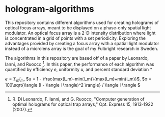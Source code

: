 # hologram-algorithms

This repository contains different algorithms used for creating holograms of optical focus arrays, meant to be displayed on a phase-only spatial light modulator. An optical focus array is a 2-D intensity distribution where light is concentrated in a grid of points with a set periodicity. Exploring the advantages provided by creating a focus array with a spatial light modulator instead of a microlens array is the goal of my Fulbright research in Sweden.

The algorithms in this repository are based off of a paper by Leonardo, Ianni, and Ruocco [^1]. In this paper, the performance of each algorithm was quantified by efficiency *e*, uniformity *u*, and percent standard deviation *

$e = \sum_{m}{I_m}$, $u = 1 - \frac{max(I_m)-min(I_m)}{max(I_m)+min(I_m)}$, $σ = 100\sqrt{\langle (I - \langle I \rangle)^2 \rangle} / \langle I \rangle $

[^1]: R. Di Leonardo, F. Ianni, and G. Ruocco, "Computer generation of optimal holograms for optical trap arrays," Opt. Express 15, 1913-1922 (2007).
